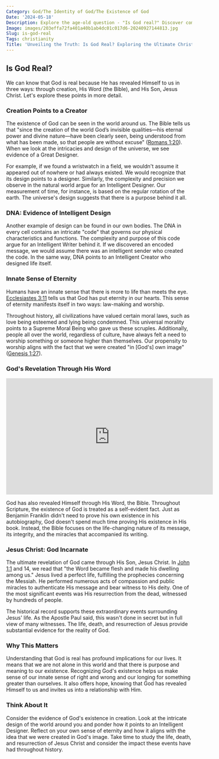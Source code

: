 ```yaml
---
Category: God/The Identity of God/The Existence of God
Date: '2024-05-18'
Description: Explore the age-old question - "Is God real?" Discover compelling arguments, diverse perspectives, and philosophical insights in this thought-provoking article.
Image: images/203effa72fa401a40b1ab4dc01c017d6-20240927144813.jpg
Slug: is-god-real
Tags: christianity
Title: 'Unveiling the Truth: Is God Real? Exploring the Ultimate Christian Perspective'
---
```


## Is God Real?

We can know that God is real because He has revealed Himself to us in three ways: through creation, His Word (the Bible), and His Son, Jesus Christ. Let's explore these points in more detail.

### Creation Points to a Creator

The existence of God can be seen in the world around us. The Bible tells us that "since the creation of the world God’s invisible qualities—his eternal power and divine nature—have been clearly seen, being understood from what has been made, so that people are without excuse" ([Romans 1:20](https://www.bibleref.com/Romans/1/Romans-1-20.html)). When we look at the intricacies and design of the universe, we see evidence of a Great Designer.

For example, if we found a wristwatch in a field, we wouldn't assume it appeared out of nowhere or had always existed. We would recognize that its design points to a designer. Similarly, the complexity and precision we observe in the natural world argue for an Intelligent Designer. Our measurement of time, for instance, is based on the regular rotation of the earth. The universe's design suggests that there is a purpose behind it all.

### DNA: Evidence of Intelligent Design

Another example of design can be found in our own bodies. The DNA in every cell contains an intricate "code" that governs our physical characteristics and functions. The complexity and purpose of this code argue for an Intelligent Writer behind it. If we discovered an encoded message, we would assume there was an intelligent sender who created the code. In the same way, DNA points to an Intelligent Creator who designed life itself.

### Innate Sense of Eternity

Humans have an innate sense that there is more to life than meets the eye. [Ecclesiastes 3:11](https://www.bibleref.com/Ecclesiastes/3/Ecclesiastes-3-11.html) tells us that God has put eternity in our hearts. This sense of eternity manifests itself in two ways: law-making and worship.

Throughout history, all civilizations have valued certain moral laws, such as love being esteemed and lying being condemned. This universal morality points to a Supreme Moral Being who gave us these scruples. Additionally, people all over the world, regardless of culture, have always felt a need to worship something or someone higher than themselves. Our propensity to worship aligns with the fact that we were created "in [God's] own image" ([Genesis 1:27](https://www.bibleref.com/Genesis/1/Genesis-1-27.html)).

### God's Revelation Through His Word


<iframe width="560" height="315" src="https://www.youtube.com/embed/_ie9musGEqQ" frameborder="0" allow="autoplay; encrypted-media" allowfullscreen></iframe>


God has also revealed Himself through His Word, the Bible. Throughout Scripture, the existence of God is treated as a self-evident fact. Just as Benjamin Franklin didn't need to prove his own existence in his autobiography, God doesn't spend much time proving His existence in His book. Instead, the Bible focuses on the life-changing nature of its message, its integrity, and the miracles that accompanied its writing.

### Jesus Christ: God Incarnate

The ultimate revelation of God came through His Son, Jesus Christ. In [John 1:1](https://www.bibleref.com/John/1/John-1-1.html) and 14, we read that "the Word became flesh and made his dwelling among us." Jesus lived a perfect life, fulfilling the prophecies concerning the Messiah. He performed numerous acts of compassion and public miracles to authenticate His message and bear witness to His deity. One of the most significant events was His resurrection from the dead, witnessed by hundreds of people.

The historical record supports these extraordinary events surrounding Jesus' life. As the Apostle Paul said, this wasn't done in secret but in full view of many witnesses. The life, death, and resurrection of Jesus provide substantial evidence for the reality of God.

### Why This Matters

Understanding that God is real has profound implications for our lives. It means that we are not alone in this world and that there is purpose and meaning to our existence. Recognizing God's existence helps us make sense of our innate sense of right and wrong and our longing for something greater than ourselves. It also offers hope, knowing that God has revealed Himself to us and invites us into a relationship with Him.

### Think About It

Consider the evidence of God's existence in creation. Look at the intricate design of the world around you and ponder how it points to an Intelligent Designer. Reflect on your own sense of eternity and how it aligns with the idea that we were created in God's image. Take time to study the life, death, and resurrection of Jesus Christ and consider the impact these events have had throughout history.